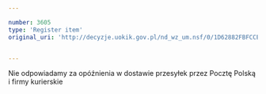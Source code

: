 ```yaml
---

number: 3605
type: 'Register item'
original_uri: 'http://decyzje.uokik.gov.pl/nd_wz_um.nsf/0/1D62882FBFCCE304C1257A5D002FB584?OpenDocument'


---
```


Nie odpowiadamy za opóźnienia w dostawie przesyłek przez Pocztę Polską i firmy kurierskie
